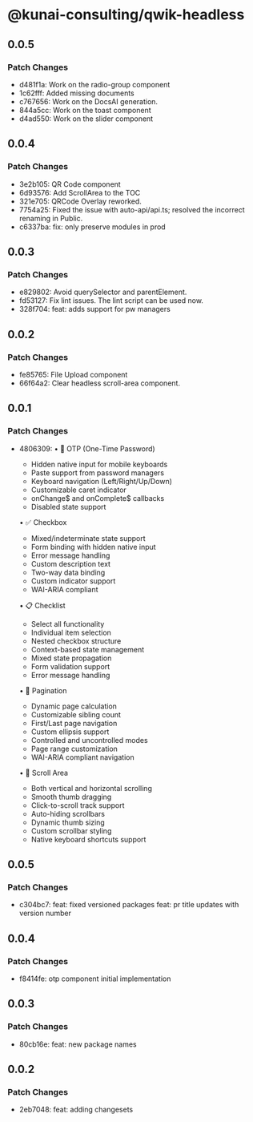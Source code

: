 # @kunai-consulting/qwik-headless

## 0.0.5

### Patch Changes

- d481f1a: Work on the radio-group component
- 1c62fff: Added missing documents
- c767656: Work on the DocsAI generation.
- 844a5cc: Work on the toast component
- d4ad550: Work on the slider component

## 0.0.4

### Patch Changes

- 3e2b105: QR Code component
- 6d93576: Add ScrollArea to the TOC
- 321e705: QRCode Overlay reworked.
- 7754a25: Fixed the issue with auto-api/api.ts; resolved the incorrect renaming in Public.
- c6337ba: fix: only preserve modules in prod

## 0.0.3

### Patch Changes

- e829802: Avoid querySelector and parentElement.
- fd53127: Fix lint issues. The lint script can be used now.
- 328f704: feat: adds support for pw managers

## 0.0.2

### Patch Changes

- fe85765: File Upload component
- 66f64a2: Clear headless scroll-area component.

## 0.0.1

### Patch Changes

- 4806309: • 🔢 OTP (One-Time Password)

  - Hidden native input for mobile keyboards
  - Paste support from password managers
  - Keyboard navigation (Left/Right/Up/Down)
  - Customizable caret indicator
  - onChange$ and onComplete$ callbacks
  - Disabled state support

  • ✅ Checkbox

  - Mixed/indeterminate state support
  - Form binding with hidden native input
  - Error message handling
  - Custom description text
  - Two-way data binding
  - Custom indicator support
  - WAI-ARIA compliant

  • 📋 Checklist

  - Select all functionality
  - Individual item selection
  - Nested checkbox structure
  - Context-based state management
  - Mixed state propagation
  - Form validation support
  - Error message handling

  • 📄 Pagination

  - Dynamic page calculation
  - Customizable sibling count
  - First/Last page navigation
  - Custom ellipsis support
  - Controlled and uncontrolled modes
  - Page range customization
  - WAI-ARIA compliant navigation

  • 📜 Scroll Area

  - Both vertical and horizontal scrolling
  - Smooth thumb dragging
  - Click-to-scroll track support
  - Auto-hiding scrollbars
  - Dynamic thumb sizing
  - Custom scrollbar styling
  - Native keyboard shortcuts support

## 0.0.5

### Patch Changes

- c304bc7: feat: fixed versioned packages
  feat: pr title updates with version number

## 0.0.4

### Patch Changes

- f8414fe: otp component initial implementation

## 0.0.3

### Patch Changes

- 80cb16e: feat: new package names

## 0.0.2

### Patch Changes

- 2eb7048: feat: adding changesets

